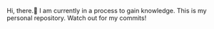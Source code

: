 Hi, there.👋 I am currently in a process to gain knowledge.
This is my personal repository.
Watch out for my commits!
